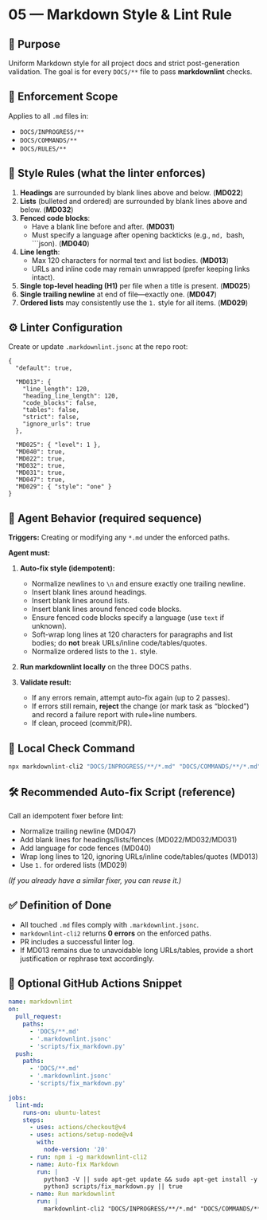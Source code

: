 # 05 — Markdown Style & Lint Rule

## 🧩 Purpose

Uniform Markdown style for all project docs and strict post-generation validation. The goal is for every `DOCS/**` file to pass **markdownlint** checks.

## 🔧 Enforcement Scope

Applies to all `.md` files in:
- `DOCS/INPROGRESS/**`
- `DOCS/COMMANDS/**`
- `DOCS/RULES/**`

## 📐 Style Rules (what the linter enforces)

1. **Headings** are surrounded by blank lines above and below. (**MD022**)
2. **Lists** (bulleted and ordered) are surrounded by blank lines above and below. (**MD032**)
3. **Fenced code blocks**:
   - Have a blank line before and after. (**MD031**)
   - Must specify a language after opening backticks (e.g., ```md, ```bash, ```json). (**MD040**)
4. **Line length**:
   - Max 120 characters for normal text and list bodies. (**MD013**)
   - URLs and inline code may remain unwrapped (prefer keeping links intact).
5. **Single top-level heading (H1)** per file when a title is present. (**MD025**)
6. **Single trailing newline** at end of file—exactly one. (**MD047**)
7. **Ordered lists** may consistently use the `1.` style for all items. (**MD029**)

## ⚙️ Linter Configuration

Create or update `.markdownlint.jsonc` at the repo root:

```jsonc
{
  "default": true,

  "MD013": {
    "line_length": 120,
    "heading_line_length": 120,
    "code_blocks": false,
    "tables": false,
    "strict": false,
    "ignore_urls": true
  },

  "MD025": { "level": 1 },
  "MD040": true,
  "MD022": true,
  "MD032": true,
  "MD031": true,
  "MD047": true,
  "MD029": { "style": "one" }
}
```

## 🤖 Agent Behavior (required sequence)

**Triggers:** Creating or modifying any `*.md` under the enforced paths.

**Agent must:**

1. **Auto-fix style (idempotent):**
   - Normalize newlines to `\n` and ensure exactly one trailing newline.
   - Insert blank lines around headings.
   - Insert blank lines around lists.
   - Insert blank lines around fenced code blocks.
   - Ensure fenced code blocks specify a language (use `text` if unknown).
   - Soft-wrap long lines at 120 characters for paragraphs and list bodies; do **not** break URLs/inline code/tables/quotes.
   - Normalize ordered lists to the `1.` style.

2. **Run markdownlint locally** on the three DOCS paths.

3. **Validate result:**
   - If any errors remain, attempt auto-fix again (up to 2 passes).
   - If errors still remain, **reject** the change (or mark task as “blocked”) and record a failure report with rule+line numbers.
   - If clean, proceed (commit/PR).

## 🧪 Local Check Command

```bash
npx markdownlint-cli2 "DOCS/INPROGRESS/**/*.md" "DOCS/COMMANDS/**/*.md" "DOCS/RULES/**/*.md"
```

## 🛠 Recommended Auto-fix Script (reference)

Call an idempotent fixer before lint:
- Normalize trailing newline (MD047)
- Add blank lines for headings/lists/fences (MD022/MD032/MD031)
- Add language for code fences (MD040)
- Wrap long lines to 120, ignoring URLs/inline code/tables/quotes (MD013)
- Use `1.` for ordered lists (MD029)

*(If you already have a similar fixer, you can reuse it.)*

## ✅ Definition of Done

- All touched `.md` files comply with `.markdownlint.jsonc`.
- `markdownlint-cli2` returns **0 errors** on the enforced paths.
- PR includes a successful linter log.
- If MD013 remains due to unavoidable long URLs/tables, provide a short justification or rephrase text accordingly.

## 🚦 Optional GitHub Actions Snippet

```yaml
name: markdownlint
on:
  pull_request:
    paths:
      - 'DOCS/**.md'
      - '.markdownlint.jsonc'
      - 'scripts/fix_markdown.py'
  push:
    paths:
      - 'DOCS/**.md'
      - '.markdownlint.jsonc'
      - 'scripts/fix_markdown.py'

jobs:
  lint-md:
    runs-on: ubuntu-latest
    steps:
      - uses: actions/checkout@v4
      - uses: actions/setup-node@v4
        with:
          node-version: '20'
      - run: npm i -g markdownlint-cli2
      - name: Auto-fix Markdown
        run: |
          python3 -V || sudo apt-get update && sudo apt-get install -y python3
          python3 scripts/fix_markdown.py || true
      - name: Run markdownlint
        run: |
          markdownlint-cli2 "DOCS/INPROGRESS/**/*.md" "DOCS/COMMANDS/**/*.md" "DOCS/RULES/**/*.md"
```
